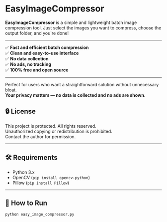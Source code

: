 # EasyImageCompressor

**EasyImageCompressor** is a simple and lightweight batch image compression tool. Just select the images you want to compress, choose the output folder, and you're done!

---

✅ **Fast and efficient batch compression**  
✅ **Clean and easy-to-use interface**  
✅ **No data collection**  
✅ **No ads, no tracking**  
✅ **100% free and open source**

---

Perfect for users who want a straightforward solution without unnecessary bloat.  
**Your privacy matters — no data is collected and no ads are shown.**

## 🔒 License

This project is protected. All rights reserved.  
Unauthorized copying or redistribution is prohibited.  
Contact the author for permission.

---

## 🛠️ Requirements

- Python 3.x  
- OpenCV (`pip install opencv-python`)  
- Pillow (`pip install Pillow`)

---

## 📂 How to Run

```bash
python easy_image_compressor.py

